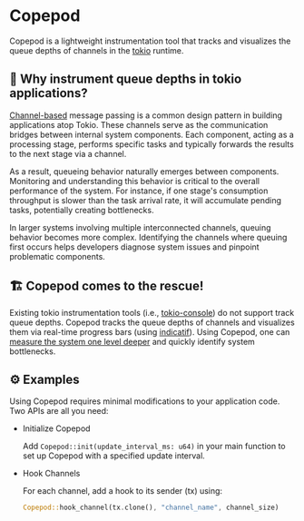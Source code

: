 # Copepod 

Copepod is a lightweight instrumentation tool that tracks and visualizes the queue depths of channels in the [tokio](https://github.com/tokio-rs/tokio) runtime.

## 🧱 Why instrument queue depths in tokio applications?

[Channel-based](https://tokio.rs/tokio/tutorial/channels) message passing is a common design pattern in building applications atop Tokio.
These channels serve as the communication bridges between internal system components.
Each component, acting as a processing stage, performs specific tasks and typically forwards the results to the next stage via a channel.

As a result, queueing behavior naturally emerges between components.
Monitoring and understanding this behavior is critical to the overall performance of the system.
For instance, if one stage's consumption throughput is slower than the task arrival rate, it will accumulate pending tasks, potentially creating bottlenecks.

In larger systems involving multiple interconnected channels, queuing behavior becomes more complex.
Identifying the channels where queuing first occurs helps developers diagnose system issues and pinpoint problematic components.

## 🏗️ Copepod comes to the rescue!

Existing tokio instrumentation tools (i.e., [tokio-console](https://github.com/tokio-rs/console)) do not support track queue depths.
Copepod tracks the queue depths of channels and visualizes them via real-time progress bars (using [indicatif](https://github.com/console-rs/indicatif)).
Using Copepod, one can [measure the system one level deeper](https://cacm.acm.org/research/always-measure-one-level-deeper/) and quickly identify system bottlenecks.

## ⚙️ Examples

Using Copepod requires minimal modifications to your application code. Two APIs are all you need:

- Initialize Copepod

  Add `Copepod::init(update_interval_ms: u64)` in your main function to set up Copepod with a specified update interval.

- Hook Channels

  For each channel, add a hook to its sender (tx) using:
  ```rust
  Copepod::hook_channel(tx.clone(), "channel_name", channel_size)
  ```

